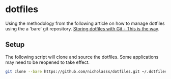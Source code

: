 # dotfiles
Using the methodology from the following article on how to manage dotfiles using the a 'bare' git repository. [Storing dotfiles with Git - This is the way](https://web.archive.org/web/20240307132655/https://engineeringwith.kalkayan.com/series/developer-experience/storing-dotfiles-with-git-this-is-the-way/).

## Setup
The following script will clone and source the dotfiles. Some applications may need to be reopened to take effect.
```bash
git clone --bare https://github.com/nicholasss/dotfiles.git ~/.dotfiles && source ~/.bashrc
```
